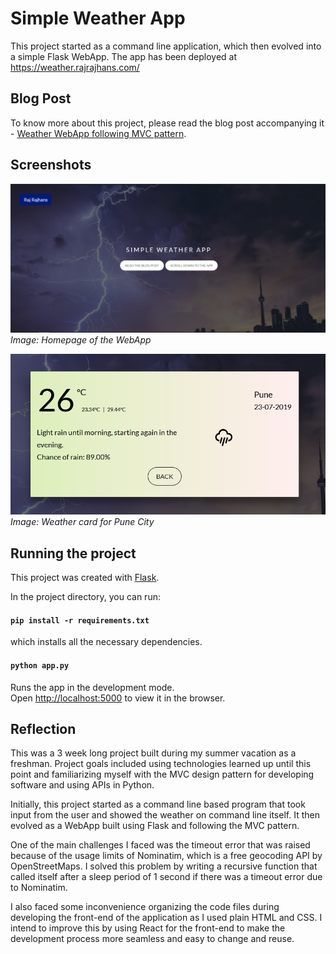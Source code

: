 # Simple Weather App

This project started as a command line application, which then evolved into a simple Flask WebApp. The app has been deployed at https://weather.rajrajhans.com/

## Blog Post 

To know more about this project, please read the blog post accompanying it - [ Weather WebApp following MVC pattern](https://rajrajhans.com/weather-webapp/).

## Screenshots

![](static/img/screen1.png)
<em>Image: Homepage of the WebApp</em>

![](static/img/screen2.png)
<em>Image: Weather card for Pune City</em>

## Running the project

This project was created with [Flask](https://palletsprojects.com/p/flask/).


In the project directory, you can run:

#### `pip install -r requirements.txt`
which installs all the necessary dependencies.

#### `python app.py`
Runs the app in the development mode.<br>
Open [http://localhost:5000](http://localhost:3000) to view it in the browser.


## Reflection
This was a 3 week long project built during my summer vacation as a freshman. Project goals included using technologies learned up until this point and familiarizing myself with the MVC design pattern for developing software and using APIs in Python.  

Initially, this project started as a command line based program that took input from the user and showed the weather on command line itself. It then evolved as a WebApp built using Flask and following the MVC pattern. 

One of the main challenges I faced was the timeout error that was raised because of the usage limits of Nominatim, which is a free geocoding API by OpenStreetMaps. I solved this problem by writing a recursive function that called itself after a sleep period of 1 second if there was a timeout error due to Nominatim.

I also faced some inconvenience organizing the code files during developing the front-end of the application as I used plain HTML and CSS. I intend to improve this by using React for the front-end to make the development process more seamless and easy to change and reuse. 
